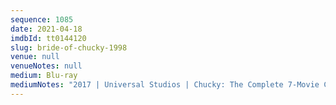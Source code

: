 ```yaml
---
sequence: 1085
date: 2021-04-18
imdbId: tt0144120
slug: bride-of-chucky-1998
venue: null
venueNotes: null
medium: Blu-ray
mediumNotes: "2017 | Universal Studios | Chucky: The Complete 7-Movie Collection"
---
```

